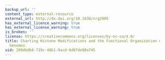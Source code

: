 ```yaml
---
backup_url: ''
content_type: external-resource
external_url: http://dx.doi.org/10.1038/nrg2905
has_external_licence_warning: true
has_external_license_warning: true
is_broken: ''
license: https://creativecommons.org/licenses/by-nc-sa/4.0/
title: Charting Histone Modifications and the Functional Organization of Mammalian
  Genomes
uid: 209dbdb8-719c-48b1-9acd-6d67de98a745
---
```

